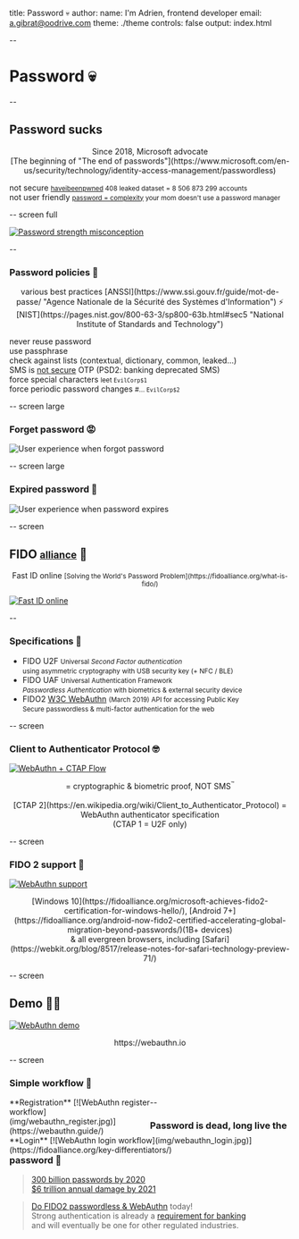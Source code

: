 title: Password 💀
author:
  name: I'm Adrien, frontend developer
  email: a.gibrat@oodrive.com
theme: ./theme
controls: false
output: index.html

--

# Password 💀

--

## Password sucks

<center>Since 2018, Microsoft advocate<br>[The beginning of "The end of passwords"](https://www.microsoft.com/en-us/security/technology/identity-access-management/passwordless)</center>

<span class="fragment" data-icon="🔓">not secure <small>[haveibeenpwned](https://haveibeenpwned.com/unifiedsearch/s.deremur%40oodrive.fr) 408 leaked
dataset = 8 506 873 299 accounts</small></span><br>
<span class="fragment" data-icon="😱">not user friendly <small>[password = complexity](https://uxplanet.org/why-complex-passwords-are-bad-design-and-5-ways-to-do-better-affcc4516406) your mom doesn't use a password manager</small></span><br>

-- screen full

[![Password strength misconception](img/password_strength.png)](https://xkcd.com/9368a8cde/ "xkcd, the universal source of truth")

--

### Password policies 💩

<center>various best practices [ANSSI](https://www.ssi.gouv.fr/guide/mot-de-passe/ "Agence Nationale de la Sécurité des Systèmes d'Information") ⚡ [NIST](https://pages.nist.gov/800-63-3/sp800-63b.html#sec5 "National Institute of Standards and Technology")</center>

<span class="fragment check" data-icon="✓">never reuse password</span><br>
<span class="fragment check" data-icon="✓">use passphrase</span><br>
<span class="fragment check" data-icon="✓">check against lists (contextual, dictionary, common, leaked…)</span><br>
<span class="fragment check" data-icon="✓">SMS is [not secure](https://www.bankinfosecurity.com/heres-account-authentication-shouldnt-use-sms-a-11708) OTP (PSD2: banking deprecated SMS)</span><br>
<span class="fragment check" data-icon="💥">force special characters <small>leet `EvilCorp$1`</small></span><br>
<span class="fragment check" data-icon="💥">force periodic password changes <small>#… `EvilCorp$2`</small></span><br>

-- screen large

### Forget password 😡

![User experience when forgot password](img/forget_password.gif)

-- screen large

### Expired password 🤬 

![User experience when password expires](img/expired_password.gif)

-- screen

## FIDO <small class="fragment">[alliance](https://fidoalliance.org/members/)</small> 👀

<center class="fragment">Fast ID online <small>[Solving the World's Password Problem](https://fidoalliance.org/what-is-fido/)</small></center>

[![Fast ID online](img/fido.gif)](https://fidoalliance.org/)

--

### Specifications 🤖

- FIDO U2F <small>Universal *Second Factor authentication*</small><br><small class="fragment">using asymmetric cryptography with USB security key (+ NFC / BLE)</small>
- FIDO UAF <small>Universal Authentication Framework</small><br><small class="fragment">*Passwordless Authentication* with biometrics & external security device</small>
- FIDO2 [W3C WebAuthn](https://www.w3.org/TR/webauthn-1/) <small>(March 2019) API for accessing Public Key</small><br><small class="fragment">Secure passwordless & multi-factor authentication for the web</small>

-- screen

### Client to Authenticator Protocol 🤓

[![WebAuthn + CTAP Flow](img/fido2_flow.jpg)](https://fidoalliance.org/fido2/)

<center  class="fragment" style="background-repeat:no-repeat;background-image:url(img/phone.png); background-position: 4em top"> = cryptographic & biometric proof, NOT SMS<sup><small>™</small></sup><br><br></center>


<center>[CTAP 2](https://en.wikipedia.org/wiki/Client_to_Authenticator_Protocol) = WebAuthn authenticator specification
<br>(CTAP 1 = U2F only)</center>

-- screen

### FIDO 2 support 💪

[![WebAuthn support](img/fido2_support.jpg)](https://fidoalliance.org/fido2/fido2-web-authentication-webauthn/)

<center>[Windows 10](https://fidoalliance.org/microsoft-achieves-fido2-certification-for-windows-hello/), [Android 7+](https://fidoalliance.org/android-now-fido2-certified-accelerating-global-migration-beyond-passwords/)(1B+ devices)<br>& all evergreen browsers, including [Safari](https://webkit.org/blog/8517/release-notes-for-safari-technology-preview-71/)</center>

-- screen

## Demo 👩‍💻


[![WebAuthn demo](img/webauthn_io.png)](https://webauthn.io)

<center>https://webauthn.io</center>

-- screen

### Simple workflow 🤗

<div style="float:left;width: 50%">
**Registration**
[![WebAuthn register workflow](img/webauthn_register.jpg)](https://webauthn.guide/)
</div>

<div style="float:left">
**Login**
[![WebAuthn login workflow](img/webauthn_login.jpg)](https://fidoalliance.org/key-differentiators/)
</div>

--

### Password is dead, long live the password 👑

> [300 billion passwords by 2020 <br>$6 trillion annual damage by 2021](https://thycotic.com/wp-content/uploads/2013/03/Cybersecurity-Ventures-Thycotic_Password-Protection.pdf)

> [Do FIDO2 passwordless & WebAuthn](https://developer.mozilla.org/en-US/docs/Web/API/Web_Authentication_API) today!
> <br>Strong authentication is already a [requirement for banking](https://fidoalliance.org/fido-standards-meet-psd2-sca-requirements/) <br>and will eventually be one for other regulated industries.
